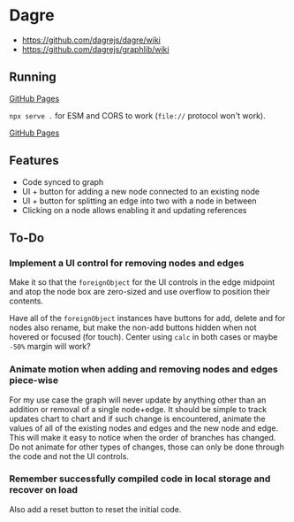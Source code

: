 # Dagre

- https://github.com/dagrejs/dagre/wiki
- https://github.com/dagrejs/graphlib/wiki

## Running

[GitHub Pages](https://tomashubelbauer.github.io/dagre)

`npx serve .` for ESM and CORS to work (`file://` protocol won't work).

[GitHub Pages](https://tomashubelbauer.github.io/dagre)

## Features

- Code synced to graph
- UI + button for adding a new node connected to an existing node
- UI + button for splitting an edge into two with a node in between
- Clicking on a node allows enabling it and updating references

## To-Do

### Implement a UI control for removing nodes and edges

Make it so that the `foreignObject` for the UI controls in the edge midpoint and
atop the node box are zero-sized and use overflow to position their contents.

Have all of the `foreignObject` instances have buttons for add, delete and for
nodes also rename, but make the non-add buttons hidden when not hovered or
focused (for touch). Center using `calc` in both cases or maybe `-50%` margin
will work?

### Animate motion when adding and removing nodes and edges piece-wise

For my use case the graph will never update by anything other than an addition
or removal of a single node+edge. It should be simple to track updates chart to
chart and if such change is encountered, animate the values of all of the
existing nodes and edges and the new node and edge. This will make it easy to
notice when the order of branches has changed. Do not animate for other types
of changes, those can only be done through the code and not the UI controls.

### Remember successfully compiled code in local storage and recover on load

Also add a reset button to reset the initial code.
